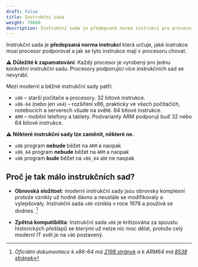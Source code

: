 ```yaml
---
draft: false
title: Instrukční sada
weight: 70080
description: Instrukční sada je předepsaná norma instrukcí pro procesory.
---
```


Instrukční sada je **předepsaná norma instrukcí** která určuje, jaké instrukce musí procesor podporovat a jak se tyto instrukce mají v procesoru chovat.

<div class="note-blue">

⚠️ **Důležité k zapamatování**: Každý procesor je vyrobený pro jednu konkrétní instrukční sadu. Procesory podporující více instrukčních sad se nevyrábí.

</div>

Mezi moderní a běžné instrukční sady patří:

- `x86` – starší počítače a procesory. 32 bitové instrukce.
- `x86-64` (nebo jen `x64`) – rozšíření x86, prakticky ve všech počítačích, notebocích a serverech všude na světě. 64 bitové instrukce.
- `ARM` – mobilní telefony a tablety. Podvarianty ARM podporují buď 32 nebo 64 bitové instrukce.

⚠️ **Některé instrukční sady lze zaměnit, některé ne.**

- `x86` program **nebude** běžet na `ARM` a naopak
- `x86_64` program **nebude** běžet na `ARM` a naopak
- `x86` program **bude** běžet na `x86_64` ale ne naopak

## Proč je tak málo instrukčních sad?

- **Obrovská složitost**: moderní instrukční sady jsou obrovsky komplexní protože vznikly už hodně dávno a neustále se modifikovaly a vylepšovaly. Instrukční sada `x86` vznikla v roce 1978 a používá se dodnes. [^z]

- **Zpětná kompatibilita**: Instrukční sada `x86` je kritizována za spoustu historických přešlapů se kterými už nelze nic moc dělat, protože celý moderní IT svět je na `x86` postavený.

[^z]: *Oficiální dokumentace k x86-64 má [2198 stránek](https://www.intel.com/content/dam/www/public/us/en/documents/manuals/64-ia-32-architectures-software-developer-instruction-set-reference-manual-325383.pdf) a k ARM64 má [8538 stránek](https://www.intel.com/content/dam/www/public/us/en/documents/manuals/64-ia-32-architectures-software-developer-instruction-set-reference-manual-325383.pdf)*